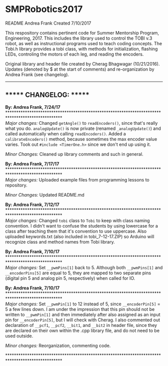 # SMPRobotics2017
README
Andrea Frank
Created 7/10/2017

This respository contains pertinent code for Summer Mentorship Program, Engineering, 2017.
This includes the library used to control the TOBI v.3 robot, as well as instructional
programs used to teach coding concepts. The Tobi.h library provides a tobi class, with
methods for initialization, flashing LEDs, controling the motors of each leg, and reading
the encoders.

Original library and header file created by Cherag Bhagwagar (10/21/2016). Updates (denoted by $ at
the start of comments) and re-organization by Andrea Frank (see changelog). 

****
## ***** CHANGELOG: *****

<b>By: Andrea Frank, 7/24/17</b>	*************************************************************************************************\
<i>Major changes:</i> Changed `getAngle()` to `readEncoders()`, since that's really what you do. `analogUpdate()` is now private (renamed `_analogUpdate()`) and called automatically when calling `readEncoders()`. Added a `calibrateEncoders()` method, because sometimes the max encoder value varies. Took out `#include <TimerOne.h>` since we don't end up using it. 

<i>Minor Changes:</i> Cleaned up library comments and such in general. 

<b>By: Andrea Frank, 7/17/17</b>	*************************************************************************************************\
<i>Major changes:</i> Uploaded example files from programming lessons to repository.

<i>Minor Changes:</i> Updated README.md

<b>By: Andrea Frank, 7/12/17</b>	*************************************************************************************************\
<i>Major changes:</i> Changed `tobi` class to `Tobi` to keep with class naming convention. I didn't
want to confuse the students by using lowercase for a class after teaching them that it's convention
to use uppercase. Also uploaded keywords.txt (also included in tobi_7-12-17.ZIP) so Arduino will
recognize class and method names from Tobi library.

<b>By: Andrea Frank, 7/10/17</b>	*************************************************************************************************\
<i>Major changes:</i> Set `__pwmPins[1]` back to 5. Although both `__pwmPins[1]` and `__encoderPins[5]`
are equal to 5, they are mapped to two separate pins (digital pin 5 and analog pin 5, respectively)
when called for IO.

<b>By: Andrea Frank, 7/10/17</b>	*************************************************************************************************\
<i>Major changes:</i> Set `__pwmPin[1]` to 12 instead of 5, since `__encoderPin[5]` = 5 a few lines down. I am
under the impression that this pin should not be written to `__pwmPin[1]` and then immediately after
also assigned as an input pin for `__encoderPin[5]`, but I will check with Cherag. I also commented 
out declaration of `__pcf1`, `__pcf2`, `__bit1`, and `__bit2` in header file, since they are declared on
their own within the .cpp library file, and do not need to be used outside.

<i>Minor changes:</i> Reorganization, commenting code.

\*************************************************************************************************

